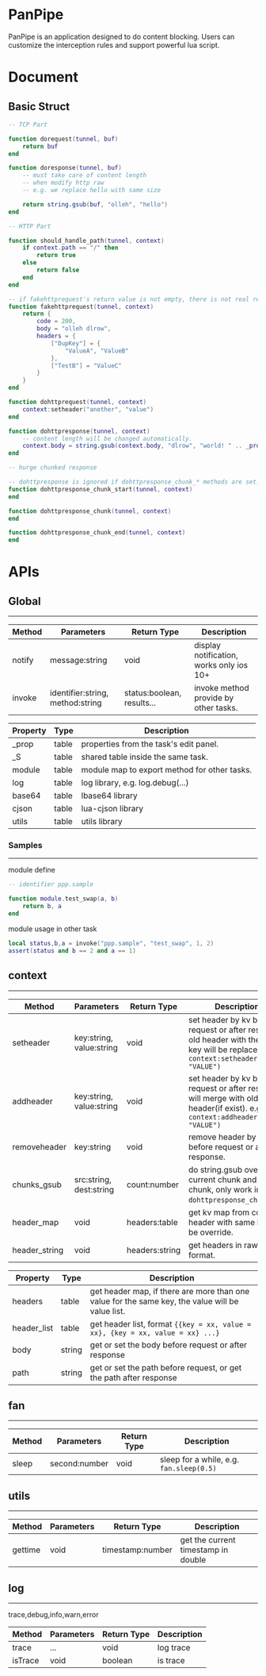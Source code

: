 # PanPipe
PanPipe is an application designed to do content blocking.
Users can customize the interception rules and support powerful lua script.

# Document

## Basic Struct

```lua
-- TCP Part

function dorequest(tunnel, buf)
    return buf
end

function doresponse(tunnel, buf)
    -- must take care of content length
    -- when modify http raw
    -- e.g. we replace hello with same size

    return string.gsub(buf, "olleh", "hello")
end

-- HTTP Part

function should_handle_path(tunnel, context)
    if context.path == "/" then
        return true
    else
        return false
    end
end

-- if fakehttprequest's return value is not empty, there is not real request send out.
function fakehttprequest(tunnel, context)
    return {
        code = 200,
        body = "olleh dlrow",
        headers = {
            ["DupKey"] = {
                "ValueA", "ValueB"
            },
            ["TestB"] = "ValueC"
        }
    }
end

function dohttprequest(tunnel, context)
    context:setheader("another", "value")
end

function dohttpresponse(tunnel, context)
    -- content length will be changed automatically.
    context.body = string.gsub(context.body, "dlrow", "world! " .. _prop.hellokey)
end

-- hurge chunked response

-- dohttpresponse is ignored if dohttpresponse_chunk_* methods are set.
function dohttpresponse_chunk_start(tunnel, context)
end

function dohttpresponse_chunk(tunnel, context)
end

function dohttpresponse_chunk_end(tunnel, context)
end
```

# APIs

## Global
---

| Method      | Parameters    | Return Type   | Description   |
| ------------- | ------------- | ------------- | ------------- |
| notify | message:string | void | display notification, works only ios 10+ |
| invoke | identifier:string, method:string | status:boolean, results...| invoke method provide by other tasks. |

| Property | Type | Description |
| ------------- | ------------- | ------------- |
| _prop | table | properties from the task's edit panel. |
| _S | table | shared table inside the same task. |
| module | table | module map to export method for other tasks. |
| log | table | log library, e.g. log.debug(...) |
| base64 | table | lbase64 library |
| cjson | table | lua-cjson library |
| utils | table | utils library |

### Samples
---

module define
```lua
-- identifier ppp.sample

function module.test_swap(a, b)
    return b, a
end
```

module usage in other task
```lua
local status,b,a = invoke("ppp.sample", "test_swap", 1, 2)
assert(status and b == 2 and a == 1)
```

## context
---

| Method      | Parameters    | Return Type   | Description   |
| ------------- | ------------- | ------------- | ------------- |
| setheader | key:string, value:string | void | set header by kv before request or after response, old header with the same key will be replaced. e.g. `context:setheader("KEY", "VALUE")` |
| addheader | key:string, value:string | void | set header by kv before request or after response, will merge with old header(if exist). e.g. `context:addheader("KEY", "VALUE")` |
| removeheader | key:string | void | remove header by key before request or after response. |
| chunks_gsub | src:string, dest:string | count:number | do string.gsub over current chunk and last chunk, only work inside `dohttpresponse_chunk`. |
| header_map | void | headers:table | get kv map from context, header with same key will be override. |
| header_string | void | headers:string | get headers in raw string format. |

| Property | Type | Description |
| ------------- | ------------- | ------------- |
| headers | table | get header map, if there are more than one value for the same key, the value will be value list. |
| header_list | table | get header list, format `{{key = xx, value = xx}, {key = xx, value = xx} ...}` |
| body | string | get or set the body before request or after response |
| path | string | get or set the path before request, or get the path after response |

## fan
---

| Method      | Parameters    | Return Type   | Description   |
| ------------- | ------------- | ------------- | ------------- |
| sleep | second:number | void | sleep for a while, e.g. `fan.sleep(0.5)` |

## utils
---

| Method      | Parameters    | Return Type   | Description   |
| ------------- | ------------- | ------------- | ------------- |
| gettime | void | timestamp:number | get the current timestamp in double |

## log
---

trace,debug,info,warn,error

| Method      | Parameters    | Return Type   | Description   |
| ------------- | ------------- | ------------- | ------------- |
| trace | ... | void | log trace |
| isTrace | void | boolean | is trace |

